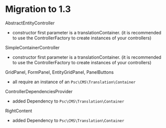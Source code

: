 Migration to 1.3
====================

AbstractEntityController
- constructor first parameter is a translationContainer. (it is recommended to use the ControllerFactory to create instances of your controllers)

SimpleContainerController
- constructor first parameter is a translationContainer. (it is recommended to use the ControllerFactory to create instances of your controllers)

GridPanel, FormPanel, EntityGridPanel, PanelButtons
- all require an instance of an `Psc\CMS\Translation\Container`

ControllerDependenciesProvider
- added Dependency to `Psc\CMS\Translation\Container`

RightContent
- added Dependency to `Psc\CMS\Translation\Container`